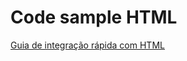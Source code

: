 Code sample HTML
================

[Guia de integração rápida com HTML](https://www.paypal-brasil.com.br/desenvolvedores/tutorial/guia-de-integracao-rapida-usando-html/)
